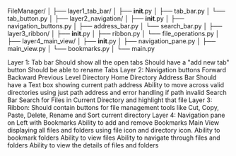 FileManager/
│
├── layer1_tab_bar/
│   ├── __init__.py
│   ├── tab_bar.py
│   └── tab_button.py
│
├── layer2_navigation/
│   ├── __init__.py
│   ├── navigation_buttons.py
│   ├── address_bar.py
│   └── search_bar.py
│
├── layer3_ribbon/
│   ├── __init__.py
│   ├── ribbon.py
│   └── file_operations.py
│
├── layer4_main_view/
│   ├── __init__.py
│   ├── navigation_pane.py
│   ├── main_view.py
│   └── bookmarks.py
│
└── main.py


Layer 1:
    Tab bar
        Should show all the open tabs
        Should have a "add new tab" button
        Should be able to rename Tabs
Layer 2:
    Navigation buttons
        Forward
        Backward
        Previous Level Directory
        Home Directory
    Address Bar
        Should have a Text box showing current path address
        Ability to move across valid directories using just path address and error handling if path invalid
    Search Bar
        Search for Files in Current Directory and highlight that file
Layer 3:
    Ribbon:
        Should contain buttons for file management tools like Cut, Copy, Paste, Delete, Rename and Sort current directory
Layer 4:
    Navigation pane on Left with Bookmarks
        Ability to add and remove Bookmarks
    Main View displaying all files and folders using file icon and directory icon.
        Ability to bookmark folders
        Ability to view files
        Ability to navigate through files and folders
        Ability to view the details of files and folders
